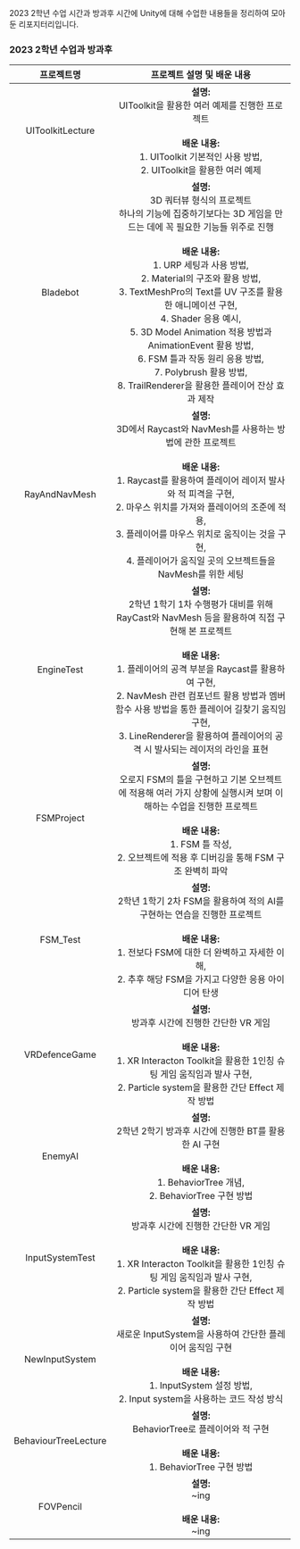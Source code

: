 2023 2학년 수업 시간과 방과후 시간에 Unity에 대해 수업한 내용들을 정리하여 모아둔 리포지터리입니다. <br/>

### 2023 2학년 수업과 방과후
| 프로젝트명 | 프로젝트 설명 및 배운 내용 
| :-------: | :----: |
| UIToolkitLecture | **설명:** <br/> UIToolkit을 활용한 여러 예제를 진행한 프로젝트 <br/> <br/> **배운 내용:** <br/> 1. UIToolkit 기본적인 사용 방법, <br/> 2. UIToolkit을 활용한 여러 예제  
| Bladebot | **설명:** <br/> 3D 쿼터뷰 형식의 프로젝트<br/> 하나의 기능에 집중하기보다는 3D 게임을 만드는 데에 꼭 필요한 기능들 위주로 진행  <br/> <br/> **배운 내용:** <br/> 1. URP 세팅과 사용 방법, <br/> 2. Material의 구조와 활용 방법, <br/> 3. TextMeshPro의 Text를 UV 구조를 활용한 애니메이션 구현, <br/> 4. Shader 응용 예시, <br/> 5. 3D Model Animation 적용 방법과 AnimationEvent 활용 방법, <br/> 6. FSM 틀과 작동 원리 응용 방법, <br/> 7. Polybrush 활용 방법, <br/> 8. TrailRenderer을 활용한 플레이어 잔상 효과 제작
| RayAndNavMesh | **설명:** <br/> 3D에서 Raycast와 NavMesh를 사용하는 방법에 관한 프로젝트 <br/> <br/> **배운 내용:** <br/> 1. Raycast를 활용하여 플레이어 레이저 발사와 적 피격을 구현, <br/> 2. 마우스 위치를 가져와 플레이어의 조준에 적용, <br/> 3. 플레이어를 마우스 위치로 움직이는 것을 구현, <br/> 4. 플레이어가 움직일 곳의 오브젝트들을 NavMesh를 위한 세팅
| EngineTest | **설명:** <br/> 2학년 1학기 1차 수행평가 대비를 위해 RayCast와 NavMesh 등을 활용하여 직접 구현해 본 프로젝트 <br/> <br/> **배운 내용:** <br/> 1. 플레이어의 공격 부분을 Raycast를 활용하여 구현, <br/> 2. NavMesh 관련 컴포넌트 활용 방법과 멤버 함수 사용 방법을 통한 플레이어 길찾기 움직임 구현, <br/> 3. LineRenderer을 활용하여 플레이어의 공격 시 발사되는 레이저의 라인을 표현
| FSMProject | **설명:** <br/> 오로지 FSM의 틀을 구현하고 기본 오브젝트에 적용해 여러 가지 상황에 실행시켜 보며 이해하는 수업을 진행한 프로젝트 <br/> <br/> **배운 내용:** <br/> 1. FSM 틀 작성, <br/> 2. 오브젝트에 적용 후 디버깅을 통해 FSM 구조 완벽히 파악
| FSM_Test | **설명:** <br/> 2학년 1학기 2차 FSM을 활용하여 적의 AI를 구현하는 연습을 진행한 프로젝트 <br/> <br/> **배운 내용:** <br/> 1. 전보다 FSM에 대한 더 완벽하고 자세한 이해, <br/> 2. 추후 해당 FSM을 가지고 다양한 응용 아이디어 탄생 
| VRDefenceGame | **설명:** <br/> 방과후 시간에 진행한 간단한 VR 게임 <br/> <br/> **배운 내용:** <br/> 1. XR Interacton Toolkit을 활용한 1인칭 슈팅 게임 움직임과 발사 구현, <br/> 2. Particle system을 활용한 간단 Effect 제작 방법
| EnemyAI | **설명:** <br/> 2학년 2학기 방과후 시간에 진행한 BT를 활용한 AI 구현 <br/> <br/> **배운 내용:** <br/> 1. BehaviorTree 개념, <br/> 2.  BehaviorTree 구현 방법
| InputSystemTest | **설명:** <br/> 방과후 시간에 진행한 간단한 VR 게임 <br/> <br/> **배운 내용:** <br/> 1. XR Interacton Toolkit을 활용한 1인칭 슈팅 게임 움직임과 발사 구현, <br/> 2. Particle system을 활용한 간단 Effect 제작 방법
| NewInputSystem | **설명:** <br/> 새로운 InputSystem을 사용하여 간단한 플레이어 움직임 구현 <br/> <br/> **배운 내용:** <br/> 1. InputSystem 설정 방법, <br/> 2. Input system을 사용하는 코드 작성 방식
| BehaviourTreeLecture | **설명:** <br/> BehaviorTree로 플레이어와 적 구현 <br/> <br/> **배운 내용:** <br/> 1. BehaviorTree 구현 방법
| FOVPencil | **설명:** <br/> ~ing <br/> <br/> **배운 내용:** <br/> ~ing
